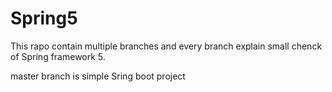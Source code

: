 # Spring5

This rapo contain multiple branches and every branch explain small chenck of Spring framework 5.

master branch is simple Sring boot project 
